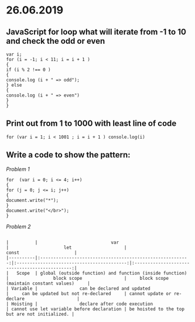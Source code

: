 # 26.06.2019
## JavaScript for loop what will iterate from -1 to 10 and check the odd or even
```
var i;
for (i = -1; i < 11; i = i + 1 )
{
if (i % 2 !== 0 ) 
{
console.log (i + " => odd");
} else 
{
console.log (i + " => even")
}
}
```
## Print out from 1 to 1000 with least line of code
```
for (var i = 1; i < 1001 ; i = i + 1 ) console.log(i)
```
## Write a code to show the pattern:
_Problem 1_
```
for  (var i = 0; i <= 4; i++)
{
for (j = 0; j <= i; j++)
{ 
document.write("*");
}
document.write("</br>");
}
```
_Problem 2_
```

|          |                            var                            |                     let                    |                      const                     |
|----------|:---------------------------------------------------------:|:------------------------------------------:|:----------------------------------------------:|
|   Scope  | global (outside function) and function (inside function)  |                 block scope                |     block scope (maintain constant values)     |
| Variable |                can be declared and updated                |     can be updated but not re-declared     | cannot update or re-declare                    |
| Hoisting |                declare after code execution               | cannot use let variable before declaration | be hoisted to the top but are not initialized. |
```
